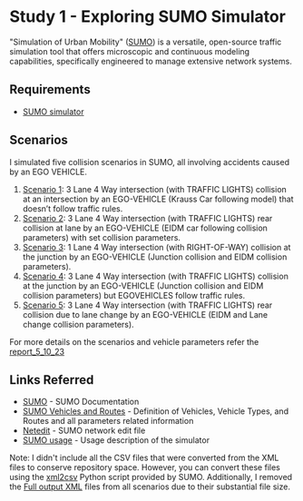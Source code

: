 # Study 1 - Exploring  SUMO Simulator

"Simulation of Urban Mobility" ([SUMO]) is a versatile, open-source traffic simulation tool that offers microscopic and continuous modeling capabilities, specifically engineered to manage extensive network systems.

## Requirements
- [SUMO simulator] 

## Scenarios
I simulated five collision scenarios in SUMO, all involving accidents caused by an EGO VEHICLE.
1. [Scenario 1]: 3 Lane 4 Way intersection (with TRAFFIC LIGHTS) collision at an intersection
by an EGO-VEHICLE (Krauss Car following model) that doesn’t follow traffic rules.
2. [Scenario 2]: 3 Lane 4 Way intersection (with TRAFFIC LIGHTS) rear collision at lane by
an EGO-VEHICLE (EIDM car following collision parameters) with set collision
parameters.
3. [Scenario 3]: 1 Lane 4 Way intersection (with RIGHT-OF-WAY) collision at the junction
by an EGO-VEHICLE (Junction collision and EIDM collision parameters).
4. [Scenario 4]: 3 Lane 4 Way intersection (with TRAFFIC LIGHTS) collision at the junction
by an EGO-VEHICLE (Junction collision and EIDM collision parameters) but EGOVEHICLES follow traffic rules.
5. [Scenario 5]: 3 Lane 4 Way intersection (with TRAFFIC LIGHTS) rear collision due to lane
change by an EGO-VEHICLE (EIDM and Lane change collision parameters).

For more details on the scenarios and vehicle parameters refer the [report_5_10_23]

## Links Referred
- [SUMO] - SUMO Documentation
- [SUMO Vehicles and Routes] - Definition of Vehicles, Vehicle Types, and Routes and all parameters related information
- [Netedit] - SUMO network edit file
- [SUMO usage] - Usage description of the simulator

Note: I didn't include all the CSV files that were converted from the XML files to conserve repository space. However, you can convert these files using the [xml2csv] Python script provided by SUMO. Additionally, I removed the [Full output XML] files from all scenarios due to their substantial file size.


[SUMO]: <https://sumo.dlr.de/docs/index.html>
[SUMO Vehicles and Routes]: <https://sumo.dlr.de/docs/Definition_of_Vehicles%2C_Vehicle_Types%2C_and_Routes.html#junction_model_parameters>
[Scenario 1]: <https://github.com/CL2-UWaterloo/ece699-traffic-simulation/tree/main/Intersection/Study_1-exploring_SUMO/scenario_1>
[Scenario 2]: <https://github.com/CL2-UWaterloo/ece699-traffic-simulation/tree/main/Intersection/Study_1-exploring_SUMO/scenario_2>
[Scenario 3]: <https://github.com/CL2-UWaterloo/ece699-traffic-simulation/tree/main/Intersection/Study_1-exploring_SUMO/scenario_3>
[Scenario 4]: <https://github.com/CL2-UWaterloo/ece699-traffic-simulation/tree/main/Intersection/Study_1-exploring_SUMO/scenario_4>
[Scenario 5]: <https://github.com/CL2-UWaterloo/ece699-traffic-simulation/tree/main/Intersection/Study_1-exploring_SUMO/scenario_5>
[report_5_10_23]: <https://github.com/CL2-UWaterloo/ece699-traffic-simulation/blob/main/Intersection/Study_1-exploring_SUMO/report_5_10_23.pdf>
[Netedit]: <https://sumo.dlr.de/docs/Netedit/>
[SUMO usage]: <https://sumo.dlr.de/docs/sumo.html>
[xml2csv]: <https://sumo.dlr.de/docs/Tools/Xml.html>
[Full output XML]: <https://sumo.dlr.de/docs/Simulation/Output/FullOutput.html>
[SUMO simulator]: <https://eclipse.dev/sumo/>
